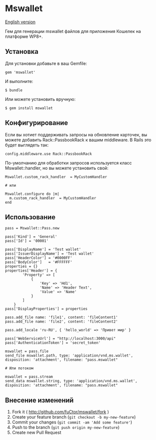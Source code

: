 # Mswallet

[English version](https://github.com/fuCtor/mswallet/blob/master/README.md)

Гем для генерации mswallet файлов для приложения Кошелек на платформе WP8+.

## Установка

Для установки добавьте в ваш Gemfile:

    gem 'mswallet'

И выполните:

    $ bundle

Или можете установить вручную:

    $ gem install mswallet

## Конфигурирование
Если вы хотиет поддерживать запросы на обновление карточек, вы можете добавить Rack::PassbookRack к вашим middleware. В Rails это будет выглядеть так:

    config.middleware.use Rack::PassbookRack

По-умолчанию для обработки запросов используется класс Mswallet::handler, но вы можете установить свой:

    Mswallet.custom_rack_handler  = MyCustomHandler

    # или

    Mswallet.configure do |m|
      m.custom_rack_handler  = MyCustomHandler
    end

## Использование

    pass = Mswallet::Pass.new

    pass['Kind'] = 'General'
    pass['Id'] = '00001'

    pass['DisplayName'] = 'Test wallet'
    pass['IssuerDisplayName'] = 'Test wallet'
    pass['HeaderColor'] = '#0000FF'
    pass['BodyColor']   = '#FFFFFF'
    properties = {}
    properties['Header'] = {
            'Property' => [
                {
                    'Key' => 'Hd1',
                    'Name' => 'Header Text',
                    'Value' => 'Name'
                }
            ]
        }
    pass['DisplayProperties'] = properties

    pass.add_file name: 'file1', content: 'fileContent1'
    pass.add_file name: 'file2', content: 'fileContent2'

    pass.add_locale 'ru-RU', { 'hello_world' => 'Привет мир' }

    pass['WebServiceUrl'] = "http://localhost:3000/api"
    pass['AuthenticationToken'] = 'secret_token'

    mswallet = pass.file
    send_file mswallet.path, type: 'application/vnd.ms.wallet', disposition: 'attachment', filename: "pass.mswallet"

    # Или потоком

    mswallet = pass.stream
    send_data mswallet.string, type: 'application/vnd.ms.wallet', disposition: 'attachment', filename: "pass.mswallet"

## Внесение изменений

1. Fork it ( http://github.com/fuCtor/mswallet/fork )
2. Create your feature branch (`git checkout -b my-new-feature`)
3. Commit your changes (`git commit -am 'Add some feature'`)
4. Push to the branch (`git push origin my-new-feature`)
5. Create new Pull Request
